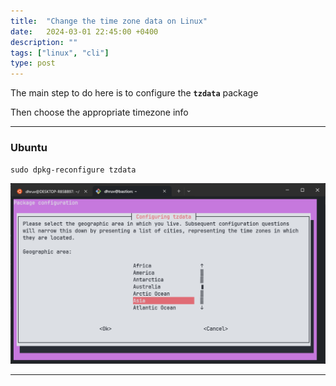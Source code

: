 ```yaml
---
title:  "Change the time zone data on Linux"
date:   2024-03-01 22:45:00 +0400
description: ""
tags: ["linux", "cli"]
type: post
---
```


The main step to do here is to configure the **`tzdata`** package

Then choose the appropriate timezone info

---

### Ubuntu

`sudo dpkg-reconfigure tzdata`

![On ubuntu](change-time-zone.png)

---